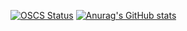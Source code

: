 
[![OSCS Status](https://www.oscs1024.com/platform/badge/ZhanChaoHan/spring-boot-mybatis.git.svg?size=large)](https://www.murphysec.com/dr/ImX7znaHGomibLFW0P)
[![Anurag's GitHub stats](https://github-readme-stats.vercel.app/api?username=ZhanChaoHan)](https://github.com/ZhanChaoHan/github-readme-stats)
